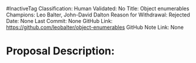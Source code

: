 #InactiveTag
Classification:
Human Validated: No
Title: Object enumerables
Champions: Leo Balter, John-David Dalton
Reason for Withdrawal: Rejected
Date: None
Last Commit: None
GitHub Link: https://github.com/leobalter/object-enumerables
GitHub Note Link: None

# Proposal Description:
